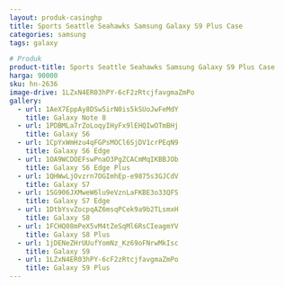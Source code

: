 ```yaml
---
layout: produk-casinghp
title: Sports Seattle Seahawks Samsung Galaxy S9 Plus Case
categories: samsung
tags: galaxy

# Produk
product-title: Sports Seattle Seahawks Samsung Galaxy S9 Plus Case
harga: 90000
sku: hn-2636
image-drive: 1LZxN4ER03hPY-6cF2zRtcjfavgmaZmPo
gallery:
  - url: 1AeX7EppAy8DSw5irN0is5kSUoJwFeMdY
    title: Galaxy Note 8
  - url: 1PDBMLa7rZoLoqyIHyFx9lEHQIwOTmBHj
    title: Galaxy S6
  - url: 1CpYxWmHzu4qFGPsMOCl6SjDV1crPEqN9
    title: Galaxy S6 Edge
  - url: 1OA9WCDOEFswPnaO3PgZCACmMqIKBBJOb
    title: Galaxy S6 Edge Plus
  - url: 1QHWwLjOvzrn7OGImhEp-e9875s3GJCdV
    title: Galaxy S7
  - url: 1SG906JXMweW6lu9eVznLaFKBE3o33QFS
    title: Galaxy S7 Edge
  - url: 1DtbYsvZocpqAZ6msqPCek9a9b2TLsmxH
    title: Galaxy S8
  - url: 1FCHQ08mPeX5vM4tZeSqMl6RsCIeagmYV
    title: Galaxy S8 Plus
  - url: 1jDENeZHrUUufYomNz_Kz69oFNrwMkIsc
    title: Galaxy S9
  - url: 1LZxN4ER03hPY-6cF2zRtcjfavgmaZmPo
    title: Galaxy S9 Plus
---
```

